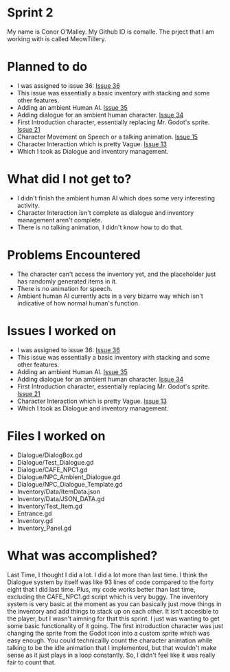 # Sprint 2
My name is Conor O'Malley. My Github ID is comalle. The prject that I am working with is called MeowTillery.

# Planned to do
* I was assigned to issue 36: [Issue 36](https://github.com/Jazny/MeowTillery/issues/36 "Issue 36")
* This issue was essentially a basic inventory with stacking and some other features.
* Adding an ambient Human AI.  [Issue 35](https://github.com/Jazny/MeowTillery/issues/35 "Issue 35")
* Adding dialogue for an ambient human character. [Issue 34](https://github.com/Jazny/MeowTillery/issues/34 "Issue 34")
* First Introduction character, essentially replacing Mr. Godot's sprite. [Issue 21](https://github.com/Jazny/MeowTillery/issues/21 "Issue 21")
* Character Movement on Speech or a talking animation. [Issue 15](https://github.com/Jazny/MeowTillery/issues/15 "Issue 15")
* Character Interaction which is pretty Vague. [Issue 13](https://github.com/Jazny/MeowTillery/issues/13 "Issue 13")
* Which I took as Dialogue and inventory management.

# What did I not get to?
* I didn't finish the ambient human AI which does some very interesting activity.
* Character Interaction isn't complete as dialogue and inventory management aren't complete.
* There is no talking animation, I didn't know how to do that.

# Problems Encountered
* The character can't access the inventory yet, and the placeholder just has randomly generated items in it.
* There is no animation for speech. 
* Ambient human AI currently acts in a very bizarre way which isn't indicative of how normal human's function.

# Issues I worked on
* I was assigned to issue 36: [Issue 36](https://github.com/Jazny/MeowTillery/issues/36 "Issue 36")
* This issue was essentially a basic inventory with stacking and some other features.
* Adding an ambient Human AI.  [Issue 35](https://github.com/Jazny/MeowTillery/issues/35 "Issue 35")
* Adding dialogue for an ambient human character. [Issue 34](https://github.com/Jazny/MeowTillery/issues/34 "Issue 34")
* First Introduction character, essentially replacing Mr. Godot's sprite. [Issue 21](https://github.com/Jazny/MeowTillery/issues/21 "Issue 21")
* Character Interaction which is pretty Vague. [Issue 13](https://github.com/Jazny/MeowTillery/issues/13 "Issue 13")
* Which I took as Dialogue and inventory management.

# Files I worked on
* Dialogue/DialogBox.gd
* Dialogue/Test_Dialogue.gd
* Dialogue/CAFE_NPC1.gd
* Dialogue/NPC_Ambient_Dialogue.gd
* Dialogue/NPC_Dialogue_Template.gd
* Inventory/Data/ItemData.json
* Inventory/Data/JSON_DATA.gd
* Inventory/Test_Item.gd
* Entrance.gd
* Inventory.gd
* Inventory_Panel.gd

# What was accomplished?

Last Time, I thought I did a lot. I did a lot more than last time. I think the Dialogue system by itself was like 93 lines of code compared to the forty eight that I did last time. Plus, my code works better than last time, excluding the CAFE_NPC1.gd script which is very buggy. The inventory system is very basic at the moment as you can basically just move things in the inventory and add things to stack up on each other. It isn't accesible to the player, but I wasn't aimning for that this sprint. I just was wanting to get some basic functionality of it going. The first introduction character was just changing the sprite from the Godot icon into a custom sprite which was easy enough. You could technicallly count the character animation while talking to be the idle animation that I implemented, but that wouldn't make sense as it just plays in a loop constantly. So, I didn't feel like it was really fair to count that.
